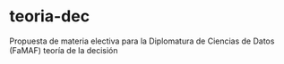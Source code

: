 # teoria-dec
Propuesta de materia electiva para la Diplomatura  de Ciencias de Datos (FaMAF) teoría de la decisión
